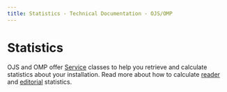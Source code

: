 ```yaml
---
title: Statistics - Technical Documentation - OJS/OMP
---
```


# Statistics

OJS and OMP offer [Service](architecture-services.md) classes to help you retrieve and calculate statistics about your installation. Read more about how to calculate [reader](statistics-reader) and [editorial](statistics-editorial) statistics.